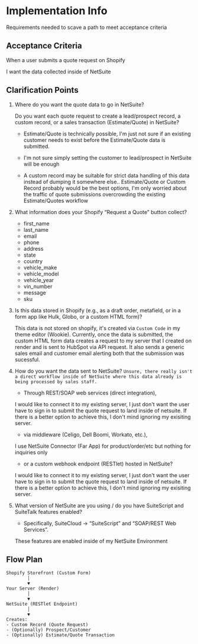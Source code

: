 # Implementation Info
Requirements needed to scave a path to meet acceptance criteria

## Acceptance Criteria
When a user submits a quote request on Shopify

I want the data collected inside of NetSuite

## Clarification Points
1. Where do you want the quote data to go in NetSuite?

    Do you want each quote request to create a lead/prospect record, a custom record, or a sales transaction (Estimate/Quote) in NetSuite?

    - Estimate/Quote is technically possible, I'm just not sure if an existing customer needs to exist before the Estimate/Quote data is submitted.

    - I'm not sure simply setting the customer to lead/prospect in NetSuite will be enough

    - A custom record may be suitable for strict data handling of this data instead of dumping it somewhere else.. Estimate/Quote or Custom Record probably would be the best options, I'm only worried about the traffic of quote submissions overcrowding the existing Estimate/Quotes workflow

2. What information does your Shopify “Request a Quote” button collect?

    - first_name
    - last_name
    - email
    - phone
    - address
    - state
    - country
    - vehicle_make
    - vehicle_model
    - vehicle_year
    - vin_number
    - message
    - sku

3. Is this data stored in Shopify (e.g., as a draft order, metafield, or in a form app like Hulk, Globo, or a custom HTML form)?

    This data is not stored on shopify, it's created via `Custom Code` in my theme editor (Wookie). Currently, once the data is submitted, the custom HTML form data creates a request to my server that I created on render and is sent to HubSpot via API request. It also sends a generic sales email and customer email alerting both that the submission was sucessful.

4. How do you want the data sent to NetSuite? 
`Unsure, there really isn't a direct workflow inside of NetSuite where this data already is being processed by sales staff.`

    - Through REST/SOAP web services (direct integration),

    I would like to connect it to my existing server, I just don't want the user have to sign in to submit the quote request to land inside of netsuite. If there is a better option to achieve this, I don't mind ignoring my exisiting server.

    - via middleware (Celigo, Dell Boomi, Workato, etc.),

    I use NetSuite Connector (Far App) for product/order/etc but nothing for inquiries only 

    - or a custom webhook endpoint (RESTlet) hosted in NetSuite?

    I would like to connect it to my existing server, I just don't want the user have to sign in to submit the quote request to land inside of netsuite. If there is a better option to achieve this, I don't mind ignoring my exisiting server.

5. What version of NetSuite are you using / do you have SuiteScript and SuiteTalk features enabled?

    - Specifically, SuiteCloud → “SuiteScript” and “SOAP/REST Web Services”.
    
    These features are enabled inside of my NetSuite Environment


## Flow Plan
```
Shopify Storefront (Custom Form)
        │
        ▼
Your Server (Render)
        │
        ▼
NetSuite (RESTlet Endpoint)
        │
        ▼
Creates:
- Custom Record (Quote Request)
- (Optionally) Prospect/Customer
- (Optionally) Estimate/Quote Transaction
```
